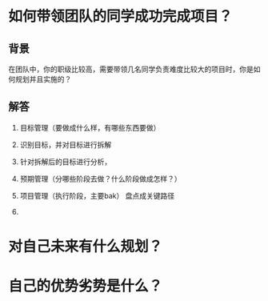 # 如何带领团队的同学成功完成项目？
## 背景
在团队中，你的职级比较高，需要带领几名同学负责难度比较大的项目时，你是如何规划并且实施的？

## 解答
1. 目标管理（要做成什么样，有哪些东西要做）
  1. 识别目标，并对目标进行拆解
  2. 针对拆解后的目标进行分析，
2. 预期管理（分哪些阶段去做？什么阶段做成怎样？）

3. 项目管理（执行阶段，主要bak）
  盘点成关键路径

3. 


# 对自己未来有什么规划？

# 自己的优势劣势是什么？